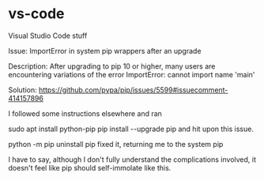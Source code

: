 # vs-code
Visual Studio Code stuff

Issue: ImportError in system pip wrappers after an upgrade

Description: After upgrading to pip 10 or higher, many users are encountering variations of the error ImportError: cannot import name 'main'

Solution: https://github.com/pypa/pip/issues/5599#issuecomment-414157896

I followed some instructions elsewhere and ran

sudo apt install python-pip
pip install --upgrade pip
and hit upon this issue.

python -m pip uninstall pip
fixed it, returning me to the system pip

I have to say, although I don't fully understand the complications involved, it doesn't feel like pip should self-immolate like this.
